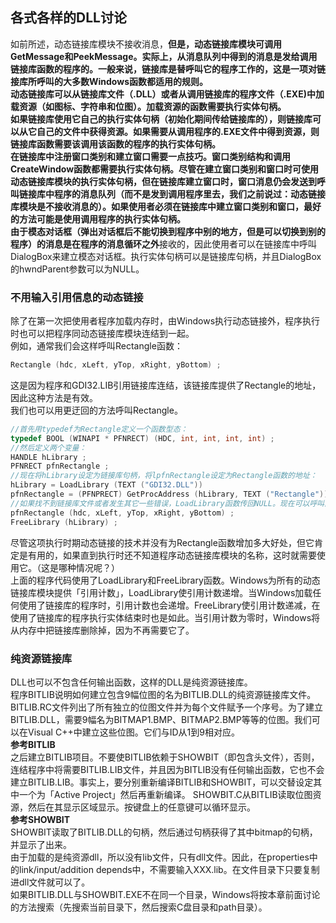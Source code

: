## 各式各样的DLL讨论
如前所述，动态链接库模块不接收消息，**但是，动态链接库模块可调用GetMessage和PeekMessage。**实际上，从消息队列中得到的消息是发给调用链接库函数的程序的。一般来说，链接库是替呼叫它的程序工作的，这是一项对链接库所呼叫的大多数Windows函数都适用的规则。   
动态链接库可以从链接库文件（.DLL）或者从调用链接库的程序文件（.EXE)中加载资源（如图标、字符串和位图）。加载资源的函数需要执行实体句柄。   
如果链接库使用它自己的执行实体句柄（初始化期间传给链接库的），则链接库可以从它自己的文件中获得资源。如果需要从调用程序的.EXE文件中得到资源，则链接库函数需要该调用该函数的程序的执行实体句柄。       
在链接库中注册窗口类别和建立窗口需要一点技巧。窗口类别结构和调用CreateWindow函数都需要执行实体句柄。尽管在建立窗口类别和窗口时可使用动态链接库模块的执行实体句柄，但在链接库建立窗口时，窗口消息仍会发送到呼叫链接库中程序的消息队列（而不是发到调用程序里去，我们之前说过：动态链接库模块是不接收消息的）。如果使用者必须在链接库中建立窗口类别和窗口，最好的方法可能是使用调用程序的执行实体句柄。       
由于**模态对话框（弹出对话框后不能切换到程序中别的地方，但是可以切换到别的程序）**的消息是在**程序的消息循环之外**接收的，因此使用者可以在链接库中呼叫DialogBox来建立模态对话框。执行实体句柄可以是链接库句柄，并且DialogBox的hwndParent参数可以为NULL。   
### 不用输入引用信息的动态链接
除了在第一次把使用者程序加载内存时，由Windows执行动态链接外，程序执行时也可以把程序同动态链接库模块连结到一起。   
例如，通常我们会这样呼叫Rectangle函数：   
```c
Rectangle (hdc, xLeft, yTop, xRight, yBottom) ;   
```   
这是因为程序和GDI32.LIB引用链接库连结，该链接库提供了Rectangle的地址，因此这种方法是有效。    
我们也可以用更迂回的方法呼叫Rectangle。    
```c
//首先用typedef为Rectangle定义一个函数型态：     
typedef BOOL (WINAPI * PFNRECT) (HDC, int, int, int, int) ;     
//然后定义两个变量：   
HANDLE hLibrary ;   
PFNRECT pfnRectangle ;    
//现在将hLibrary设定为链接库句柄，将lpfnRectangle设定为Rectangle函数的地址：     
hLibrary = LoadLibrary (TEXT ("GDI32.DLL"))     
pfnRectangle = (PFNPRECT) GetProcAddress (hLibrary, TEXT ("Rectangle"))      
//如果找不到链接库文件或者发生其它一些错误，LoadLibrary函数传回NULL。现在可以呼叫函数然后释放链接库：     
pfnRectangle (hdc, xLeft, yTop, xRight, yBottom) ;    
FreeLibrary (hLibrary) ;     
```   
尽管这项执行时期动态链接的技术并没有为Rectangle函数增加多大好处，但它肯定是有用的，如果直到执行时还不知道程序动态链接库模块的名称，这时就需要使用它。（这是哪种情况呢？）     
上面的程序代码使用了LoadLibrary和FreeLibrary函数。Windows为所有的动态链接库模块提供「引用计数」，LoadLibrary使引用计数递增。当Windows加载任何使用了链接库的程序时，引用计数也会递增。FreeLibrary使引用计数递减，在使用了链接库的程序执行实体结束时也是如此。当引用计数为零时，Windows将从内存中把链接库删除掉，因为不再需要它了。     
### 纯资源链接库
DLL也可以不包含任何输出函数，这样的DLL是纯资源链接库。   
程序BITLIB说明如何建立包含9幅位图的名为BITLIB.DLL的纯资源链接库文件。BITLIB.RC文件列出了所有独立的位图文件并为每个文件赋予一个序号。为了建立BITLIB.DLL，需要9幅名为BITMAP1.BMP、BITMAP2.BMP等等的位图。我们可以在Visual C++中建立这些位图。它们与ID从1到9相对应。   
**参考BITLIB**    
之后建立BITLIB项目。不要使BITLIB依赖于SHOWBIT（即包含头文件），否则，连结程序中将需要BITLIB.LIB文件，并且因为BITLIB没有任何输出函数，它也不会建立BITLIB.LIB。事实上，要分别重新编译BITLIB和SHOWBIT，可以交替设定其中一个为「Active Project」然后再重新编译。
SHOWBIT.C从BITLIB读取位图资源，然后在其显示区域显示。按键盘上的任意键可以循环显示。      
**参考SHOWBIT**    
SHOWBIT读取了BITLIB.DLL的句柄，然后通过句柄获得了其中bitmap的句柄，并显示了出来。    
由于加载的是纯资源dll，所以没有lib文件，只有dll文件。因此，在properties中的link/input/addition depends中，不需要输入XXX.lib。在文件目录下只要复制进dll文件就可以了。     
如果BITLIB.DLL与SHOWBIT.EXE不在同一个目录，Windows将按本章前面讨论的方法搜索（先搜索当前目录下，然后搜索C盘目录和path目录）。